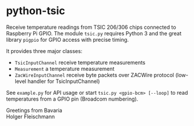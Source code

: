 # python-tsic

Receive temperature readings from TSIC 206/306 chips connected to Raspberry Pi GPIO.
The module `tsic.py` requires Python 3 and the great library `pigpio` for GPIO access with precise timing.

It provides three major classes:
* `TsicInputChannel` receive temperature measurements
* `Measurement` a temperature measurement
* `ZacWireInputChannel` receive byte packets over ZACWire protocol (low-level handler for TsicInputChannel)

See `example.py` for API usage or start `tsic.py <gpio-bcm> [--loop]` to read temperatures from a GPIO pin (Broadcom numbering).

Greetings from Bavaria  
Holger Fleischmann
